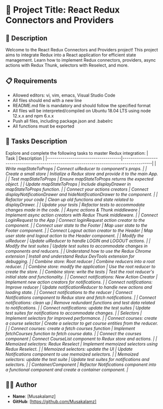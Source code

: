 # 🚀 Project Title: React Redux Connectors and Providers

## 📝 Description
Welcome to the React Redux Connectors and Providers project! This project aims to integrate Redux into a React application for efficient state management. Learn how to implement Redux connectors, providers, async actions with Redux Thunk, selectors with Reselect, and more.

## 📋 Requirements
- Allowed editors: vi, vim, emacs, Visual Studio Code
- All files should end with a new line
- README.md file is mandatory and should follow the specified format
- All files will be interpreted/compiled on Ubuntu 18.04 LTS using node 12.x.x and npm 6.x.x
- Push all files, including package.json and .babelrc
- All functions must be exported

## 📌 Tasks Description
Explore and complete the following tasks to master Redux integration:
| Task                                 | Description                                                                                 |
|--------------------------------------|---------------------------------------------------------------------------------------------|
| *Write mapStateToProps               | Connect uiReducer to component's props.                                                      |
| Create a small store                 | Initialize a Redux store and provide it to the main App.                                       |
| Test mapStateToProps                | Ensure mapStateToProps returns the expected object.                                             |
| Update mapStateToProps              | Include displayDrawer in mapStateToProps function.                                             |
| Connect your actions creators       | Connect displayNotificationDrawer and hideNotificationDrawer to the component.             |
| Refactor your code                  | Clean up old functions and state related to displayDrawer.                                      |
| Update your tests                   | Refactor tests to accommodate changes made in the code.                                          |
| Async actions & Thunk middleware    | Implement async action creators with Redux Thunk middleware.                                     |
| Connect LoginRequest to the App     | Connect loginRequest action creator to the component.                                              |
| Connect user state to the Footer    | Map user state to the Footer component.                                                            |
| Connect Logout action creator to the Header | Map user state and logout action to the Header component.                                   |
| Modify the uiReducer                | Update uiReducer to handle LOGIN and LOGOUT actions.                                                |
| Modify the test suites              | Update test suites to accommodate changes in components and reducers.                               |
| Understand how to use the Redux Chrome extension | Install and understand Redux DevTools extension for debugging.                     |
| Combine store: Root reducer         | Combine reducers into a root reducer.                                                               |
| Combine store: modify the application | Use the root reducer to create the store.                                                           |
| Combine store: write the tests      | Test the root reducer's initial state and functionality.                                           |
| Connect notifications: New Action Creator | Implement new action creators for notifications.                                                   |
| Connect notifications: Improve reducer | Update notificationReducer to handle new actions and loading state.                                   |
| Connect notifications to the reducer | Connect Notifications component to Redux store and fetch notifications.                             |
| Connect notifications: clean up     | Remove redundant functions and test data related to notifications.                                    |
| Connect notifications: update the test suites | Update test suites for notifications to accommodate changes.                                |
| Selectors                           | Implement selectors for improved performance.                                                         |
| Connect courses: create a course selector | Create a selector to get course entities from the reducer.                                       |
| Connect courses: create a fetch courses function | Implement fetchCourses function to fetch course data.                                             |
| Connect the courses component       | Connect CourseList component to Redux store and actions.                                             |
| Memoized selectors: Redux Reselect  | Implement memoized selectors using Redux Reselect.                                                   |
| Memoized selectors: update the UI   | Update Notifications component to use memoized selectors.                                            |
| Memoized selectors: update the test suite | Update test suites for notifications and selectors.                                              |
| Container/Component                 | Refactor Notifications component into a functional component and create a container component.     |*

## 🙋‍♂️ Author
- **Name**: [Musakalamz]
- **GitHub**: [https://github.com/Musakalamz]
